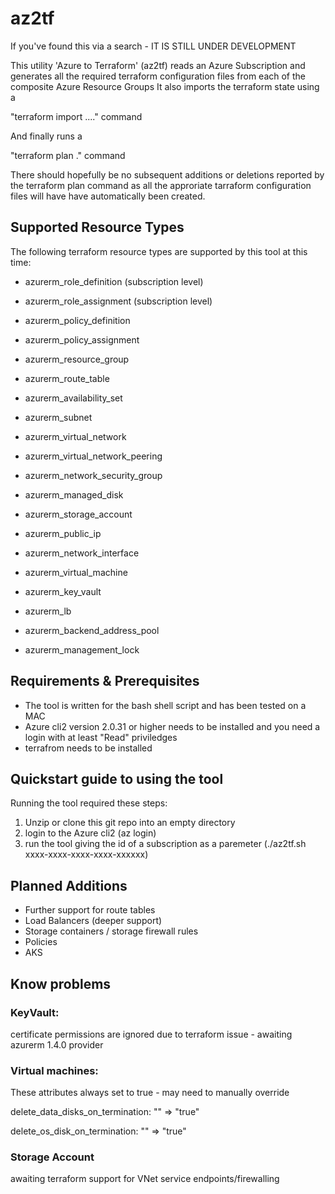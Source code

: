 # az2tf

If you've found this via a search - IT IS STILL UNDER DEVELOPMENT

This utility 'Azure to Terraform' (az2tf) 
reads an Azure Subscription and generates all the required terraform configuration files from each of the composite Azure Resource Groups
It also imports the terraform state using a

"terraform import ...." command

And finally runs a 

"terraform plan ."  command 

There should hopefully be no subsequent additions or deletions reported by the terraform plan command as all the approriate tarraform configuration files will have have automatically been created.

## Supported Resource Types

The following terraform resource types are supported by this tool at this time:

* azurerm_role_definition (subscription level)
* azurerm_role_assignment (subscription level)
* azurerm_policy_definition
* azurerm_policy_assignment

* azurerm_resource_group
* azurerm_route_table
* azurerm_availability_set
* azurerm_subnet
* azurerm_virtual_network
* azurerm_virtual_network_peering
* azurerm_network_security_group
* azurerm_managed_disk
* azurerm_storage_account
* azurerm_public_ip
* azurerm_network_interface
* azurerm_virtual_machine
* azurerm_key_vault
* azurerm_lb
* azurerm_backend_address_pool
* azurerm_management_lock


## Requirements & Prerequisites
+ The tool is written for the bash shell script and has been tested on a MAC
+ Azure cli2 version 2.0.31 or higher needs to be installed and you need a login with at least "Read" priviledges
+ terrafrom needs to be installed


## Quickstart guide to using the tool

Running the tool required these steps:
1. Unzip or clone this git repo into an empty directory
1. login to the Azure cli2  (az login)
1. run the tool giving the id of a subscription as a paremeter  (./az2tf.sh  xxxx-xxxx-xxxx-xxxx-xxxxxx)


## Planned Additions

+ Further support for route tables
+ Load Balancers (deeper support)
+ Storage containers / storage firewall rules
+ Policies
+ AKS

## Know problems

### KeyVault:
certificate permissions are ignored due to terraform issue - awaiting azurerm 1.4.0 provider

### Virtual machines:
These attributes always set to true - may need to manually override

delete_data_disks_on_termination:           "" => "true"

delete_os_disk_on_termination:              "" => "true"

### Storage Account

awaiting terraform support for VNet service endpoints/firewalling
